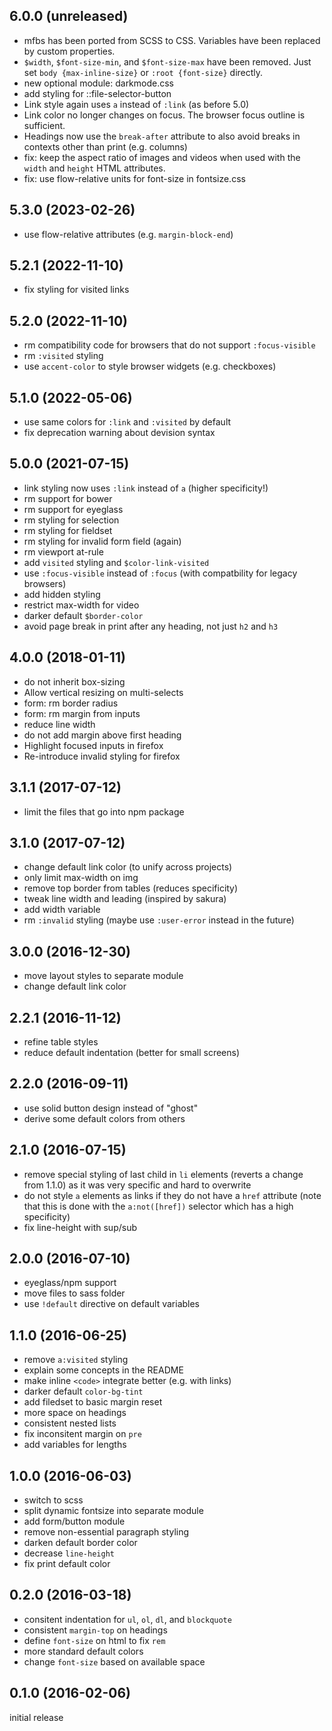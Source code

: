 6.0.0 (unreleased)
------------------

-   mfbs has been ported from SCSS to CSS. Variables have been replaced by
    custom properties.
-   `$width`, `$font-size-min`, and `$font-size-max` have been removed. Just
    set `body {max-inline-size}` or `:root {font-size}` directly.
-   new optional module: darkmode.css
-   add styling for ::file-selector-button
-   Link style again uses `a` instead of `:link` (as before 5.0)
-   Link color no longer changes on focus. The browser focus outline is
    sufficient.
-   Headings now use the `break-after` attribute to also avoid breaks in
    contexts other than print (e.g. columns)
-   fix: keep the aspect ratio of images and videos when used with the `width`
    and `height` HTML attributes.
-   fix: use flow-relative units for font-size in fontsize.css


5.3.0 (2023-02-26)
------------------

-   use flow-relative attributes (e.g. `margin-block-end`)


5.2.1 (2022-11-10)
------------------

-   fix styling for visited links


5.2.0 (2022-11-10)
------------------

-   rm compatibility code for browsers that do not support `:focus-visible`
-   rm `:visited` styling
-   use `accent-color` to style browser widgets (e.g. checkboxes)


5.1.0 (2022-05-06)
------------------

-   use same colors for `:link` and `:visited` by default
-   fix deprecation warning about devision syntax


5.0.0 (2021-07-15)
------------------

-   link styling now uses `:link` instead of `a` (higher specificity!)
-   rm support for bower
-   rm support for eyeglass
-   rm styling for selection
-   rm styling for fieldset
-   rm styling for invalid form field (again)
-   rm viewport at-rule
-   add `visited` styling and `$color-link-visited`
-   use `:focus-visible` instead of `:focus` (with compatbility for legacy
    browsers)
-   add hidden styling
-   restrict max-width for video
-   darker default `$border-color`
-   avoid page break in print after any heading, not just `h2` and `h3`


4.0.0 (2018-01-11)
------------------

-   do not inherit box-sizing
-   Allow vertical resizing on multi-selects
-   form: rm border radius
-   form: rm margin from inputs
-   reduce line width
-   do not add margin above first heading
-   Highlight focused inputs in firefox
-   Re-introduce invalid styling for firefox


3.1.1 (2017-07-12)
------------------

-   limit the files that go into npm package


3.1.0 (2017-07-12)
------------------

-   change default link color (to unify across projects)
-   only limit max-width on img
-   remove top border from tables (reduces specificity)
-   tweak line width and leading (inspired by sakura)
-   add width variable
-   rm `:invalid` styling (maybe use `:user-error` instead in the future)


3.0.0 (2016-12-30)
------------------

-   move layout styles to separate module
-   change default link color


2.2.1 (2016-11-12)
------------------

-   refine table styles
-   reduce default indentation (better for small screens)


2.2.0 (2016-09-11)
------------------

-   use solid button design instead of "ghost"
-   derive some default colors from others


2.1.0 (2016-07-15)
------------------

-   remove special styling of last child in `li` elements (reverts a change
    from 1.1.0) as it was very specific and hard to overwrite
-   do not style `a` elements as links if they do not have a `href` attribute
    (note that this is done with the `a:not([href])` selector which has a high
    specificity)
-   fix line-height with sup/sub


2.0.0 (2016-07-10)
------------------

-   eyeglass/npm support
-   move files to sass folder
-   use `!default` directive on default variables


1.1.0 (2016-06-25)
------------------

-   remove `a:visited` styling
-   explain some concepts in the README
-   make inline `<code>` integrate better (e.g. with links)
-   darker default `color-bg-tint`
-   add filedset to basic margin reset
-   more space on headings
-   consistent nested lists
-   fix inconsitent margin on `pre`
-   add variables for lengths


1.0.0 (2016-06-03)
------------------

-   switch to scss
-   split dynamic fontsize into separate module
-   add form/button module
-   remove non-essential paragraph styling
-   darken default border color
-   decrease `line-height`
-   fix print default color


0.2.0 (2016-03-18)
------------------

-   consitent indentation for `ul`, `ol`, `dl`, and `blockquote`
-   consistent `margin-top` on headings
-   define `font-size` on html to fix `rem`
-   more standard default colors
-   change `font-size` based on available space


0.1.0 (2016-02-06)
------------------

initial release
